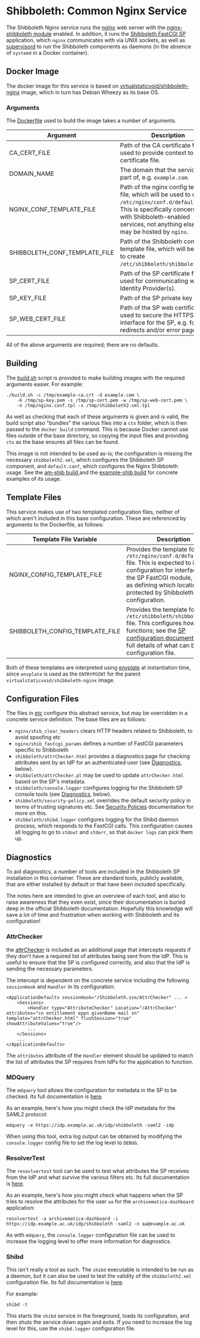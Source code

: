 Shibboleth: Common Nginx Service
=================================

The Shibboleth Nginx service runs the [nginx](https://www.nginx.com) web server with the [nginx-shibboleth module](https://github.com/nginx-shib/nginx-http-shibboleth) enabled. In addition, it runs the [Shibboleth FastCGI SP](https://wiki.shibboleth.net/confluence/display/SHIB2/NativeSPFastCGIConfig) application, which `nginx` communicates with via UNIX sockets, as well as [supervisord](http://supervisord.org/) to run the Shibboleth components as daemons (in the absence of `systemd` in a Docker container).

Docker Image
-------------

The docker image for this service is based on [virtualstaticvoid/shibboleth-nginx](https://hub.docker.com/r/virtualstaticvoid/shibboleth-nginx/) image, which in turn has Debian Wheezy as its base OS.

### Arguments

The [Dockerfile](Dockerfile) used to build the image takes a number of arguments.

| Argument | Description |
|---|---|
| CA_CERT_FILE | Path of the CA certificate file, used to provide context to the SP certificate file. |
| DOMAIN_NAME | The domain that the service is part of, e.g. `example.com`. |
| NGINX_CONF_TEMPLATE_FILE | Path of the nginx config template file, which will be used to create `/etc/nginx/conf.d/default.conf`. This is specifically concerned with Shibboleth-enabled services, not anything else that may be hosted by `nginx`. |
| SHIBBOLETH_CONF_TEMPLATE_FILE | Path of the Shibboleth config template file, which will be used to create `/etc/shibboleth/shibboleth2.xml`. |
| SP_CERT_FILE | Path of the SP certificate file, used for communicating with Identity Provider(s). |
| SP_KEY_FILE | Path of the SP private key file. |
| SP_WEB_CERT_FILE | Path of the SP web certificate file, used to secure the HTTPS web interface for the SP, e.g. for redirects and/or error pages etc. |

All of the above arguments are required; there are no defaults.

Building
---------

The [build.sh](build.sh) script is provided to make building images with the required arguments easier. For example:

	./build.sh -c /tmp/example-ca.crt -d example.com \
		-k /tmp/sp-key.pem -s /tmp/sp-cert.pem -w /tmp/sp-web-cert.pem \
		-n /tmp/nginx.conf.tpl -x /tmp/shibboleth2.xml.tpl

As well as checking that each of these arguments is given and is valid, the build script also "bundles" the various files into a `ctx` folder, which is then passed to the `docker build` command. This is because Docker cannot use files outside of the base directory, so copying the input files and providing `ctx` as the base ensures all files can be found.

This image is not intended to be used as-is; the configuration is missing the necessary `shibboleth2.xml`, which configures the Shibboleth SP component, and `default.conf`, which configures the Nginx Shibboleth usage. See the [am-shib build ](../../am-shib/nginx/build.sh) and the [example-shib build](../../example-shib/nginx/build.sh) for concrete examples of its usage.

Template Files
---------------

This service makes use of two templated configuration files, neither of which aren't included in this base configuration. These are referenced by arguments to the Dockerfile, as follows:

| Template File Variable | Description |
|---|---|
| NGINX_CONFIG_TEMPLATE_FILE | Provides the template for the `/etc/nginx/conf.d/default.conf` file. This is expected to include configuration for interfacing with the SP FastCGI module, as well as defining which locations are protected by Shibboleth in their configuration. |
| SHIBBOLETH_CONFIG_TEMPLATE_FILE | Provides the template for the `/etc/shibboleth/shibboleth2.xml` file. This configures how the SP functions; see the [SP configuration documentation](https://wiki.shibboleth.net/confluence/display/SHIB2/NativeSPConfiguration) for full details of what can be in this configuration file.

Both of these templates are interpreted using [envplate](https://github.com/kreuzwerker/envplate) at instantiation time, since `envplate` is used as the `ENTRYPOINT` for the parent `virtualstaticvoid/shibboleth-nginx` image.

Configuration Files
--------------------

The files in [etc](etc) configure this abstract service, but may be overridden in a concrete service definition. The base files are as follows:

* `nginx/shib_clear_headers` clears HTTP headers related to Shibboleth, to avoid spoofing etc
* `nginx/shib_fastcgi_params` defines a number of FastCGI parameters specific to Shibboleth
* `shibboleth/attrChecker.html` provides a diagnostics page for checking attributes sent by an IdP for an authenticated user (see [Diagnostics](#diagnostics), below).
* `shibboleth/attrChecker.pl` may be used to update `attrChecker.html` based on the SP's metadata.
* `shibboleth/console.logger` configures logging for the Shibboleth SP console tools (see [Diagnostics](#diagnostics), below).
* `shibboleth/security-policy.xml` overrides the default security policy in terms of trusting signatures etc. See [Security Policies](https://wiki.shibboleth.net/confluence/display/SHIB2/NativeSPSecurityPolicies) documentation for more on this.
* `shibboleth/shibd.logger` configures logging for the Shibd daemon process, which responds to the FastCGI calls. This configuration causes all logging to go to `stdout` and `stderr`, so that `docker logs` can pick them up.

Diagnostics
------------

To aid diagnostics, a number of tools are included in the Shibboleth SP installation in this container. These are standard tools, publicly available, that are either installed by default or that have been included specifically.

The notes here are intended to give an overview of each tool, and also to raise awareness that they even exist, since their documentation is buried deep in the official Shibboleth documentation. Hopefully this knowledge will save a lot of time and frustration when working with Shibboleth and its configuration!

### AttrChecker

the [attrChecker]() is included as an additional page that intercepts requests if they don't have a required list of attributes being sent from the IdP. This is useful to ensure that the SP is configured correctly, and also that the IdP is sending the necessary parameters.

The intercept is dependent on the concrete service including the following `sessionHook` and `Handler` in its configuration:

	<ApplicationDefaults sessionHook="/Shibboleth.sso/AttrChecker" ... >
		<Sessions>
			<Handler type="AttributeChecker" Location="/AttrChecker" attributes="cn entitlement eppn givenName mail sn" template="attrChecker.html" flushSession="true" showAttributeValues="true"/>
			...
		</Sessions>
		...
	</ApplicationDefaults>

The `attributes` attribute of the `Handler` element should be updated to match the list of attributes the SP requires from IdPs for the application to function.

### MDQuery

The `mdquery` tool allows the configuration for metadata in the SP to be checked. Its full documentation is [here](https://wiki.shibboleth.net/confluence/display/SHIB2/NativeSPmdquery).

As an example, here's how you might check the IdP metadata for the SAML2 protocol:

	mdquery -e https://idp.example.ac.uk/idp/shibboleth -saml2 -idp

When using this tool, extra log output can be obtained by modifying the `console.logger` config file to set the log level to `DEBUG`.

### ResolverTest

The `resovlvertest` tool can be used to test what attributes the SP receives from the IdP and what survive the various filters etc. Its full documentation is [here](https://wiki.shibboleth.net/confluence/display/SHIB2/NativeSPresolvertest).

As an example, here's how you might check what happens when the SP tries to resolve the attributes for the user `aa` for the `archivematica-dashboard` application:

	resolvertest -a archivematica-dashboard -i https://idp.example.ac.uk/idp/shibboleth -saml2 -n aa@example.ac.uk

As with `mdquery`, the `console.logger` configuration file can be used to increase the logging level to offer more information for diagnostics.

### Shibd

This isn't really a tool as such. The `shibd` executable is intended to be run as a daemon, but it can also be used to test the validity of the `shibboleth2.xml` configuration file. Its full documentation is [here](https://wiki.shibboleth.net/confluence/display/SHIB2/NativeSPshibd).

For example:

	shibd -t

This starts the `shibd` service in the foreground, loads its configuration, and then shuts the service down again and exits. If you need to increase the log level for this, use the `shibd.logger` configuration file.

